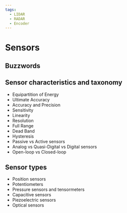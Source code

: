 ```yaml
---
tags:
  - LIDAR
  - RADAR
  - Encoder
---
```


# Sensors

## Buzzwords

<Buzzword text="LIDAR"/>
<Buzzword text="RADAR"/>
<Buzzword text="Camera"/>
<Buzzword text="Absolute encoder"/>
<Buzzword text="Incremental encoder"/>
<Buzzword text="Hysteresis"/>
<Buzzword text="Transducer"/>

## Sensor characteristics and taxonomy

- Equipartition of Energy
- Ultimate Accuracy
- Accuracy and Precision
- Sensitivity
- Linearity
- Resolution
- Full Range
- Dead Band
- Hysteresis
- Passive vs Active sensors
- Analog vs Quasi-Digital vs Digital sensors
- Open-loop vs Closed-loop

## Sensor types

- Position sensors
- Potentiometers
- Pressure sensors and tensormeters
- Capacitive sensors
- Piezoelectric sensors
- Optical sensors



